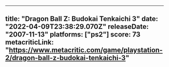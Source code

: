 
---
title: "Dragon Ball Z: Budokai Tenkaichi 3"
date: "2022-04-09T23:38:29.070Z"
releaseDate: "2007-11-13"
platforms: ["ps2"]
score: 73
metacriticLink: "https://www.metacritic.com/game/playstation-2/dragon-ball-z-budokai-tenkaichi-3"
---
